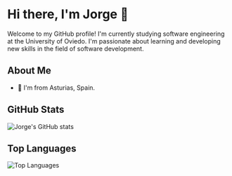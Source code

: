 # Hi there, I'm Jorge 👋

Welcome to my GitHub profile! 
I'm currently studying software engineering at the University of Oviedo. I'm passionate about learning and developing new skills in the field of software development.

## About Me

- 📌 I'm from Asturias, Spain.

## GitHub Stats

![Jorge's GitHub stats](https://github-readme-stats-git-master-jorges-projects-6905331e.vercel.app/api?username=Jorge-Bs&show_icons=true&theme=radical)

## Top Languages

![Top Languages](https://github-readme-stats-git-master-jorges-projects-6905331e.vercel.app/api/top-langs/?username=Jorge-Bs&layout=compact&theme=radical)


<!---
Mega560/Mega560 is a ✨ special ✨ repository because its `README.md` (this file) appears on your GitHub profile.
You can click the Preview link to take a look at your changes.
--->
